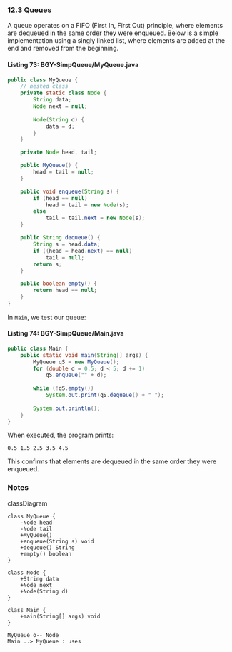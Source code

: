 ### 12.3 Queues

A queue operates on a FIFO (First In, First Out) principle, where elements are dequeued in the same order they were enqueued. Below is a simple implementation using a singly linked list, where elements are added at the end and removed from the beginning.

#### Listing 73: BGY-SimpQueue/MyQueue.java

```java
public class MyQueue {
    // nested class
    private static class Node {
        String data;
        Node next = null;
        
        Node(String d) { 
            data = d; 
        }
    }

    private Node head, tail;

    public MyQueue() {
        head = tail = null;
    }

    public void enqueue(String s) {
        if (head == null)
            head = tail = new Node(s);
        else
            tail = tail.next = new Node(s);
    }

    public String dequeue() {
        String s = head.data;
        if ((head = head.next) == null) 
            tail = null;
        return s;
    }

    public boolean empty() {
        return head == null;
    }
}
```

In `Main`, we test our queue:

#### Listing 74: BGY-SimpQueue/Main.java

```java
public class Main {
    public static void main(String[] args) {
        MyQueue qS = new MyQueue();
        for (double d = 0.5; d < 5; d += 1)
            qS.enqueue("" + d);
        
        while (!qS.empty())
            System.out.print(qS.dequeue() + " ");
        
        System.out.println();
    }
}
```

When executed, the program prints:
```
0.5 1.5 2.5 3.5 4.5
```

This confirms that elements are dequeued in the same order they were enqueued.

### Notes


classDiagram

    class MyQueue {
        -Node head
        -Node tail
        +MyQueue()
        +enqueue(String s) void
        +dequeue() String
        +empty() boolean
    }

    class Node {
        +String data
        +Node next
        +Node(String d)
    }

    class Main {
        +main(String[] args) void
    }

    MyQueue o-- Node
    Main ..> MyQueue : uses
